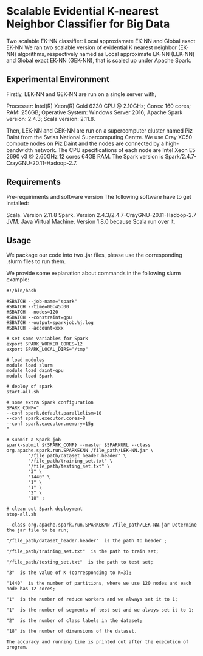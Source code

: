 # Scalable Evidential K-nearest Neighbor Classifier for Big Data

Two scalable EK-NN classifier: Local approxiamate EK-NN and Global exact EK-NN
We ran two scalable version of evidential K nearest neighbor (EK-NN) algorithms, respectively named as Local approximate EK-NN (LEK-NN) and Global exact EK-NN (GEK-NN), that is scaled up under Apache Spark.

## Experimental Environment 

Firstly, LEK-NN and GEK-NN are run on a single server with,  

Processer: Intel(R) Xeon(R) Gold 6230 CPU @ 2.10GHz;
Cores: 160 cores; 
RAM: 256GB;
Operative System: Windows Server 2016;
Apache Spark version: 2.4.3;
Scala version: 2.11.8.

Then, LEK-NN and GEK-NN are run on a supercomputer cluster named Piz Daint from the Swiss National Supercomputing Centre. We use Cray XC50 compute nodes on Piz Daint and the nodes are connected by a high-bandwidth network. The CPU specifications of each node are Intel Xeon E5 2690 v3 @ 2.60GHz 12 cores 64GB RAM. The Spark version is Spark/2.4.7-CrayGNU-20.11-Hadoop-2.7.

## Requirements

Pre-requiriments and software version
The following software have to get installed:

Scala. Version 2.11.8
Spark. Version 2.4.3/2.4.7-CrayGNU-20.11-Hadoop-2.7
JVM. Java Virtual Machine. Version 1.8.0 because Scala run over it.

## Usage

We package our code into two .jar files, please use the corresponding .slurm files to run them. 

We provide some explanation about commands in the following slurm example:

```
#!/bin/bash

#SBATCH --job-name="spark"
#SBATCH --time=00:45:00
#SBATCH --nodes=120
#SBATCH --constraint=gpu
#SBATCH --output=sparkjob.%j.log
#SBATCH --account=xxx

# set some variables for Spark
export SPARK_WORKER_CORES=12
export SPARK_LOCAL_DIRS="/tmp"

# load modules
module load slurm
module load daint-gpu
module load Spark

# deploy of spark
start-all.sh

# some extra Spark configuration
SPARK_CONF="
--conf spark.default.parallelism=10
--conf spark.executor.cores=8
--conf spark.executor.memory=15g
"

# submit a Spark job
spark-submit ${SPARK_CONF} --master $SPARKURL --class org.apache.spark.run.SPARKEKNN /file_path/LEK-NN.jar \
		"/file_path/dataset_header.header" \
		"/file_path/training_set.txt" \
		"/file_path/testing_set.txt" \
		"3" \
		"1440" \
		"1" \
		"1" \
		"2" \
		"18" ;

# clean out Spark deployment
stop-all.sh

--class org.apache.spark.run.SPARKEKNN /file_path/LEK-NN.jar Determine the jar file to be run;

"/file_path/dataset_header.header"  is the path to header ;

"/file_path/training_set.txt"  is the path to train set;

"/file_path/testing_set.txt"  is the path to test set;

"3"  is the value of K (corresponding to K=3);

"1440"  is the number of partitions, where we use 120 nodes and each node has 12 cores;

"1"  is the number of reduce workers and we always set it to 1;

"1"  is the number of segments of test set and we always set it to 1;

"2"  is the number of class labels in the dataset;

"18" is the number of dimensions of the dataset.

The accuracy and running time is printed out after the execution of program.
```
